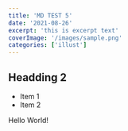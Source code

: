 ```yaml
---
title: 'MD TEST 5'
date: '2021-08-26'
excerpt: 'this is excerpt text'
coverImage: '/images/sample.png'
categories: ['illust']
---
```


## Headding 2

- Item 1
- Item 2

Hello World!
